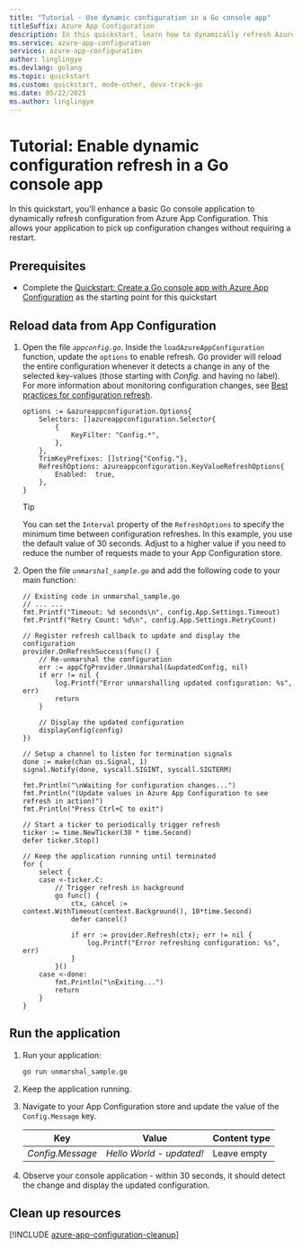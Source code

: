 ```yaml
---
title: "Tutorial - Use dynamic configuration in a Go console app"
titleSuffix: Azure App Configuration
description: In this quickstart, learn how to dynamically refresh Azure App Configuration data in a Go console application
ms.service: azure-app-configuration
services: azure-app-configuration
author: linglingye
ms.devlang: golang
ms.topic: quickstart
ms.custom: quickstart, mode-other, devx-track-go
ms.date: 05/22/2025
ms.author: linglingye
---
```


# Tutorial: Enable dynamic configuration refresh in a Go console app

In this quickstart, you'll enhance a basic Go console application to dynamically refresh configuration from Azure App Configuration. This allows your application to pick up configuration changes without requiring a restart.

## Prerequisites

- Complete the [Quickstart: Create a Go console app with Azure App Configuration](./quickstart-go-console-app.md) as the starting point for this quickstart

## Reload data from App Configuration

1. Open the file *`appconfig.go`*. Inside the `loadAzureAppConfiguration` function, update the `options` to enable refresh. Go provider will reload the entire configuration whenever it detects a change in any of the selected key-values (those starting with *Config.* and having no label). For more information about monitoring configuration changes, see [Best practices for configuration refresh](./howto-best-practices.md#configuration-refresh).

    ```golang
    options := &azureappconfiguration.Options{
        Selectors: []azureappconfiguration.Selector{
            {
                KeyFilter: "Config.*",
            },
        },
        TrimKeyPrefixes: []string{"Config."},
        RefreshOptions: azureappconfiguration.KeyValueRefreshOptions{
            Enabled:  true,
        },
    }
    ```

    > [!TIP]
    > You can set the `Interval` property of the `RefreshOptions` to specify the minimum time between configuration refreshes. In this example, you use the default value of 30 seconds. Adjust to a higher value if you need to reduce the number of requests made to your App Configuration store.

2. Open the file *`unmarshal_sample.go`* and add the following code to your main function:

    ```golang
    // Existing code in unmarshal_sample.go
    // ... ...
    fmt.Printf("Timeout: %d seconds\n", config.App.Settings.Timeout)
    fmt.Printf("Retry Count: %d\n", config.App.Settings.RetryCount)

    // Register refresh callback to update and display the configuration
    provider.OnRefreshSuccess(func() {
        // Re-unmarshal the configuration
        err := appCfgProvider.Unmarshal(&updatedConfig, nil)
        if err != nil {
            log.Printf("Error unmarshalling updated configuration: %s", err)
            return
        }
        
        // Display the updated configuration
        displayConfig(config)
    })

    // Setup a channel to listen for termination signals
    done := make(chan os.Signal, 1)
    signal.Notify(done, syscall.SIGINT, syscall.SIGTERM)

    fmt.Println("\nWaiting for configuration changes...")
    fmt.Println("(Update values in Azure App Configuration to see refresh in action)")
    fmt.Println("Press Ctrl+C to exit")

    // Start a ticker to periodically trigger refresh
    ticker := time.NewTicker(30 * time.Second)
    defer ticker.Stop()

    // Keep the application running until terminated
    for {
        select {
        case <-ticker.C:
            // Trigger refresh in background
            go func() {
                ctx, cancel := context.WithTimeout(context.Background(), 10*time.Second)
                defer cancel()
                
                if err := provider.Refresh(ctx); err != nil {
                    log.Printf("Error refreshing configuration: %s", err)
                }
            }()
        case <-done:
            fmt.Println("\nExiting...")
            return
        }
    }
    ```

## Run the application

1. Run your application:

   ```bash
   go run unmarshal_sample.go
   ```

2. Keep the application running.

3. Navigate to your App Configuration store and update the value of the `Config.Message` key.

    | Key                    | Value                                  | Content type       |
    |------------------------|----------------------------------------|--------------------|
    | *Config.Message*       | *Hello World - updated!*               | Leave empty        |

4. Observe your console application - within 30 seconds, it should detect the change and display the updated configuration.

## Clean up resources

[!INCLUDE [azure-app-configuration-cleanup](../../includes/azure-app-configuration-cleanup.md)]

